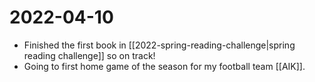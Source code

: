 # 2022-04-10

* Finished the first book in  [[2022-spring-reading-challenge|spring reading challenge]] so on track!
* Going to first home game of the season for my football team [[AIK]].